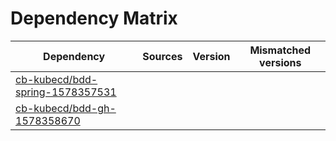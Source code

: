 # Dependency Matrix

Dependency | Sources | Version | Mismatched versions
---------- | ------- | ------- | -------------------
[cb-kubecd/bdd-spring-1578357531](https://github.com/cb-kubecd/bdd-spring-1578357531.git) |  | []() | 
[cb-kubecd/bdd-gh-1578358670](https://github.com/cb-kubecd/bdd-gh-1578358670.git) |  | []() | 
